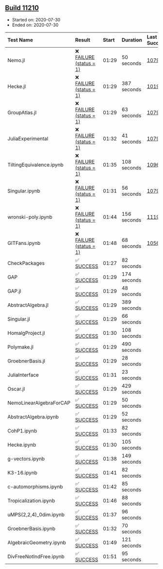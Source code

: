 ## [Build 11210](https://oscarci.mathematik.uni-kl.de/job/oscar/11210/)

* Started on: 2020-07-30
* Ended on: 2020-07-30

| Test Name    | Result | Start | Duration | Last Success | First Failure |
|:-------------|:-------|:------|:---------|:-------------|:--------------|
| Nemo.jl | ❌ [FAILURE (status = 1)](https://oscarci.mathematik.uni-kl.de/job/oscar/11210/artifact/logs/build-11210/Nemo.jl.log) | 01:29 | 50 seconds | [10790](https://oscarci.mathematik.uni-kl.de/job/oscar/10790/) | [10791](https://oscarci.mathematik.uni-kl.de/job/oscar/10791/) |
| Hecke.jl | ❌ [FAILURE (status = 1)](https://oscarci.mathematik.uni-kl.de/job/oscar/11210/artifact/logs/build-11210/Hecke.jl.log) | 01:29 | 387 seconds | [10197](https://oscarci.mathematik.uni-kl.de/job/oscar/10197/) | [10198](https://oscarci.mathematik.uni-kl.de/job/oscar/10198/) |
| GroupAtlas.jl | ❌ [FAILURE (status = 1)](https://oscarci.mathematik.uni-kl.de/job/oscar/11210/artifact/logs/build-11210/GroupAtlas.jl.log) | 01:29 | 63 seconds | [10790](https://oscarci.mathematik.uni-kl.de/job/oscar/10790/) | [10791](https://oscarci.mathematik.uni-kl.de/job/oscar/10791/) |
| JuliaExperimental | ❌ [FAILURE (status = 1)](https://oscarci.mathematik.uni-kl.de/job/oscar/11210/artifact/logs/build-11210/JuliaExperimental.log) | 01:32 | 41 seconds | [10790](https://oscarci.mathematik.uni-kl.de/job/oscar/10790/) | [10791](https://oscarci.mathematik.uni-kl.de/job/oscar/10791/) |
| TiltingEquivalence.ipynb | ❌ [FAILURE (status = 1)](https://oscarci.mathematik.uni-kl.de/job/oscar/11210/artifact/logs/build-11210/TiltingEquivalence.ipynb.log) | 01:35 | 108 seconds | [10962](https://oscarci.mathematik.uni-kl.de/job/oscar/10962/) | [10963](https://oscarci.mathematik.uni-kl.de/job/oscar/10963/) |
| Singular.ipynb | ❌ [FAILURE (status = 1)](https://oscarci.mathematik.uni-kl.de/job/oscar/11210/artifact/logs/build-11210/Singular.ipynb.log) | 01:31 | 56 seconds | [10790](https://oscarci.mathematik.uni-kl.de/job/oscar/10790/) | [10791](https://oscarci.mathematik.uni-kl.de/job/oscar/10791/) |
| wronski-poly.ipynb | ❌ [FAILURE (status = 1)](https://oscarci.mathematik.uni-kl.de/job/oscar/11210/artifact/logs/build-11210/wronski-poly.ipynb.log) | 01:44 | 156 seconds | [11192](https://oscarci.mathematik.uni-kl.de/job/oscar/11192/) | [11193](https://oscarci.mathematik.uni-kl.de/job/oscar/11193/) |
| GITFans.ipynb | ❌ [FAILURE (status = 1)](https://oscarci.mathematik.uni-kl.de/job/oscar/11210/artifact/logs/build-11210/GITFans.ipynb.log) | 01:48 | 68 seconds | [10566](https://oscarci.mathematik.uni-kl.de/job/oscar/10566/) | [10567](https://oscarci.mathematik.uni-kl.de/job/oscar/10567/) |
| CheckPackages | ✅ [SUCCESS](https://oscarci.mathematik.uni-kl.de/job/oscar/11210/artifact/logs/build-11210/CheckPackages.log) | 01:27 | 82 seconds |  |  |
| GAP | ✅ [SUCCESS](https://oscarci.mathematik.uni-kl.de/job/oscar/11210/artifact/logs/build-11210/GAP.log) | 01:29 | 174 seconds |  |  |
| GAP.jl | ✅ [SUCCESS](https://oscarci.mathematik.uni-kl.de/job/oscar/11210/artifact/logs/build-11210/GAP.jl.log) | 01:29 | 48 seconds |  |  |
| AbstractAlgebra.jl | ✅ [SUCCESS](https://oscarci.mathematik.uni-kl.de/job/oscar/11210/artifact/logs/build-11210/AbstractAlgebra.jl.log) | 01:29 | 389 seconds |  |  |
| Singular.jl | ✅ [SUCCESS](https://oscarci.mathematik.uni-kl.de/job/oscar/11210/artifact/logs/build-11210/Singular.jl.log) | 01:29 | 66 seconds |  |  |
| HomalgProject.jl | ✅ [SUCCESS](https://oscarci.mathematik.uni-kl.de/job/oscar/11210/artifact/logs/build-11210/HomalgProject.jl.log) | 01:30 | 108 seconds |  |  |
| Polymake.jl | ✅ [SUCCESS](https://oscarci.mathematik.uni-kl.de/job/oscar/11210/artifact/logs/build-11210/Polymake.jl.log) | 01:29 | 490 seconds |  |  |
| GroebnerBasis.jl | ✅ [SUCCESS](https://oscarci.mathematik.uni-kl.de/job/oscar/11210/artifact/logs/build-11210/GroebnerBasis.jl.log) | 01:29 | 28 seconds |  |  |
| JuliaInterface | ✅ [SUCCESS](https://oscarci.mathematik.uni-kl.de/job/oscar/11210/artifact/logs/build-11210/JuliaInterface.log) | 01:31 | 23 seconds |  |  |
| Oscar.jl | ✅ [SUCCESS](https://oscarci.mathematik.uni-kl.de/job/oscar/11210/artifact/logs/build-11210/Oscar.jl.log) | 01:29 | 429 seconds |  |  |
| NemoLinearAlgebraForCAP | ✅ [SUCCESS](https://oscarci.mathematik.uni-kl.de/job/oscar/11210/artifact/logs/build-11210/NemoLinearAlgebraForCAP.log) | 01:29 | 50 seconds |  |  |
| AbstractAlgebra.ipynb | ✅ [SUCCESS](https://oscarci.mathematik.uni-kl.de/job/oscar/11210/artifact/logs/build-11210/AbstractAlgebra.ipynb.log) | 01:29 | 52 seconds |  |  |
| CohP1.ipynb | ✅ [SUCCESS](https://oscarci.mathematik.uni-kl.de/job/oscar/11210/artifact/logs/build-11210/CohP1.ipynb.log) | 01:33 | 82 seconds |  |  |
| Hecke.ipynb | ✅ [SUCCESS](https://oscarci.mathematik.uni-kl.de/job/oscar/11210/artifact/logs/build-11210/Hecke.ipynb.log) | 01:30 | 105 seconds |  |  |
| g-vectors.ipynb | ✅ [SUCCESS](https://oscarci.mathematik.uni-kl.de/job/oscar/11210/artifact/logs/build-11210/g-vectors.ipynb.log) | 01:38 | 149 seconds |  |  |
| K3-16.ipynb | ✅ [SUCCESS](https://oscarci.mathematik.uni-kl.de/job/oscar/11210/artifact/logs/build-11210/K3-16.ipynb.log) | 01:41 | 82 seconds |  |  |
| c-automorphisms.ipynb | ✅ [SUCCESS](https://oscarci.mathematik.uni-kl.de/job/oscar/11210/artifact/logs/build-11210/c-automorphisms.ipynb.log) | 01:42 | 85 seconds |  |  |
| Tropicalization.ipynb | ✅ [SUCCESS](https://oscarci.mathematik.uni-kl.de/job/oscar/11210/artifact/logs/build-11210/Tropicalization.ipynb.log) | 01:46 | 88 seconds |  |  |
| uMPS(2,2,4)_0dim.ipynb | ✅ [SUCCESS](https://oscarci.mathematik.uni-kl.de/job/oscar/11210/artifact/logs/build-11210/uMPS-2-2-4-_0dim.ipynb.log) | 01:37 | 96 seconds |  |  |
| GroebnerBasis.ipynb | ✅ [SUCCESS](https://oscarci.mathematik.uni-kl.de/job/oscar/11210/artifact/logs/build-11210/GroebnerBasis.ipynb.log) | 01:32 | 70 seconds |  |  |
| AlgebraicGeometry.ipynb | ✅ [SUCCESS](https://oscarci.mathematik.uni-kl.de/job/oscar/11210/artifact/logs/build-11210/AlgebraicGeometry.ipynb.log) | 01:49 | 121 seconds |  |  |
| DivFreeNotIndFree.ipynb | ✅ [SUCCESS](https://oscarci.mathematik.uni-kl.de/job/oscar/11210/artifact/logs/build-11210/DivFreeNotIndFree.ipynb.log) | 01:51 | 95 seconds |  |  |

